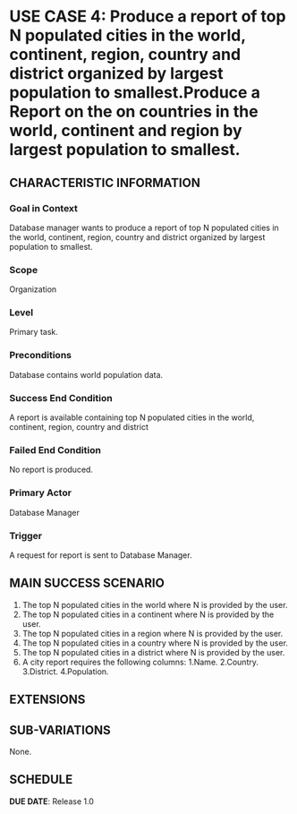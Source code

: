 # USE CASE 4: Produce a report of top N populated cities in the world, continent, region, country and district organized by largest population to smallest.Produce a Report on the on countries in the world, continent and region by largest population to smallest.

## CHARACTERISTIC INFORMATION

### Goal in Context

Database manager wants to produce a report of top N populated cities in the world, continent, region, country and district organized by largest population to smallest.

### Scope

Organization

### Level

Primary task.

### Preconditions

Database contains world population data.

### Success End Condition

A report is available containing  top N populated cities in the world, continent, region, country and district

### Failed End Condition

No report is produced.

### Primary Actor

Database Manager

### Trigger

A request for report is sent to Database Manager.

## MAIN SUCCESS SCENARIO


1. The top N populated cities in the world where N is provided by the user.
2. The top N populated cities in a continent where N is provided by the user.
3. The top N populated cities in a region where N is provided by the user.
4. The top N populated cities in a country where N is provided by the user.
5. The top N populated cities in a district where N is provided by the user.
6. A city report requires the following columns:
   1.Name.
   2.Country.
   3.District.
   4.Population.

## EXTENSIONS



## SUB-VARIATIONS

None.

## SCHEDULE

**DUE DATE**: Release 1.0